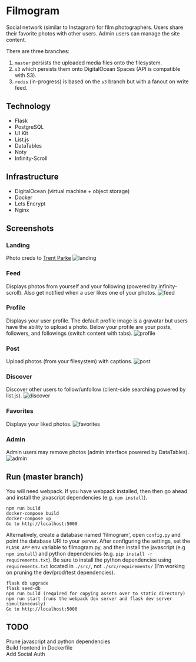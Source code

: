 # Filmogram

Social network (similar to Instagram) for film photographers. Users share their
favorite photos with other users. Admin users can manage the site content.

There are three branches: 
1. `master` persists the uploaded media files onto the filesystem. 
2. `s3` which persists them onto DigitalOcean Spaces (API is compatible with S3).
3. `redis` (in-progress) is based on the `s3` branch but with a fanout on write feed.


Technology
----------
* Flask
* PostgreSQL
* UI Kit
* List.js
* DataTables
* Noty
* Infinity-Scroll

Infrastructure
----------
* DigitalOcean (virtual machine + object storage)
* Docker
* Lets Encrypt
* Nginx

Screenshots
---
### Landing 
Photo creds to [Trent Parke](https://pro.magnumphotos.com/C.aspx?ERID=24KL534BCY&VF=MAGO31_10_VForm&VP3=CMS3)
![landing](/screenshots/landing.png?raw=true "Feed")
### Feed 
Displays photos from yourself and your following (powered by infinity-scroll). Also get notified when a user likes one of your photos.
![feed](/screenshots/feed.png?raw=true "Feed")
### Profile 
Displays your user profile. The default profile image is a gravatar but users have the ability to upload a photo. Below your profile are your posts, followers, and followings (switch content with tabs).
![profile](/screenshots/daido.png?raw=true "Profile")
### Post
Upload photos (from your filesystem) with captions.
![post](/screenshots/post.png?raw=true "Post")
### Discover 
Discover other users to follow/unfollow (client-side searching powered by
list.js).
![discover](/screenshots/discover.png?raw=true "Discover")
### Favorites 
Displays your liked photos.
![favorites](/screenshots/favorites.png?raw=true "Discover")
### Admin
Admin users may remove photos (admin interface powered by DataTables).
![admin](/screenshots/admin.png?raw=true "Admin")

Run (master branch)
---
You will need webpack. If you have webpack installed, then then go ahead and
install the javascript dependencies (e.g. `npm install`).


```
npm run build
docker-compose build
docker-compose up
Go to http://localhost:5000
```

Alternatively, create a database named 'filmogram', open `config.py`
and point the database URI to your server. After configuring the
settings, set the `FLASK_APP` env variable to filmogram.py, and then
install the javascript (e.g `npm install`) and python dependencies
(e.g. `pip install -r requirements.txt`). Be sure to install the
python dependencies using `requirements.txt` located in `./src/`, not
`./src/requirements/` (I'm working on pruning the dev/prod/test
dependencies).

```
flask db upgrade
flask seed-db
npm run build (required for copying assets over to static directory)
npm run start (runs the webpack dev server and flask dev server simultaneously)
Go to http://localhost:5000
```
TODO
----
Prune javascript and python dependencies<br>
Build frontend in Dockerfile<br>
Add Social Auth <br>
